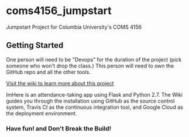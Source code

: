# coms4156_jumpstart
Jumpstart Project for Columbia University's COMS 4156

## Getting Started
One person will need to be "Devops" for the duration of the project (pick someone who won't drop the class.)  This person will need to own the GitHub repo and all the other tools.

[Visit the wiki to learn more about this project](../../wiki/)

ImHere is an attendance-taking app using Flask and Python 2.7.  The Wiki guides you through the installation using GitHub as the source control system, Travis CI as the continuous integration tool, and Google Cloud as the deployment environment.


### Have fun! and Don't Break the Build!
